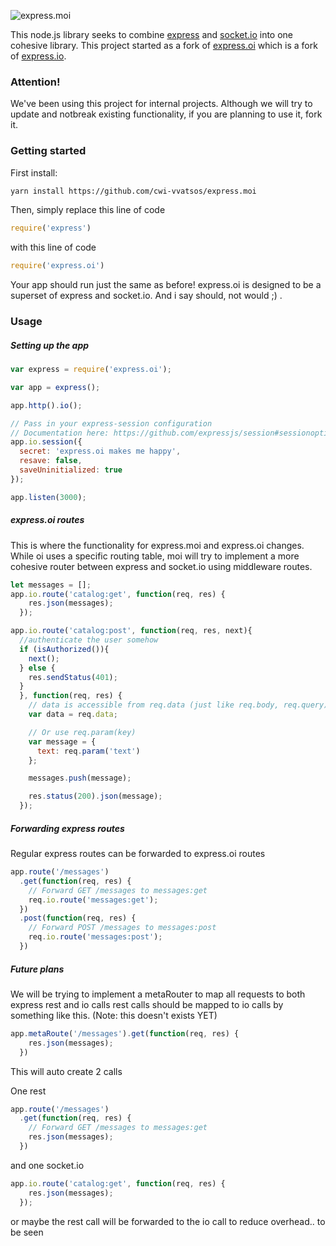 ![express.moi](https://i.ibb.co/WpqVSnW/expressmoi.png)

This node.js library seeks to combine [express](http://expressjs.com) and [socket.io](socket.io) into one cohesive library. This project started as a fork of [express.oi](https://github.com/sibartlett/express.oi) which is a fork of [express.io](https://github.com/techpines/express.io).

### Attention!

We've been using this project for internal projects. Although we will try to update and notbreak existing functionality, if you are planning to use it, fork it.

### Getting started

First install:

```sh
yarn install https://github.com/cwi-vvatsos/express.moi
```

Then, simply replace this line of code

```js
require('express')
```

with this line of code

```js
require('express.oi')
```
Your app should run just the same as before! express.oi is designed to be a superset of express and socket.io.
And i say should, not would ;) .

### Usage

##### Setting up the app

```js
var express = require('express.oi');

var app = express();

app.http().io();

// Pass in your express-session configuration
// Documentation here: https://github.com/expressjs/session#sessionoptions
app.io.session({
  secret: 'express.oi makes me happy',
  resave: false,
  saveUninitialized: true
});

app.listen(3000);
```

##### express.oi routes

This is where the functionality for express.moi and express.oi changes. While oi uses a specific routing table, moi will try to implement a more cohesive router between express and socket.io using middleware routes. 
```js
let messages = [];
app.io.route('catalog:get', function(req, res) {
    res.json(messages);
  });

app.io.route('catalog:post', function(req, res, next){
  //authenticate the user somehow
  if (isAuthorized()){
    next();
  } else {
    res.sendStatus(401);
  }
  }, function(req, res) {
    // data is accessible from req.data (just like req.body, req.query)
    var data = req.data;

    // Or use req.param(key)
    var message = {
      text: req.param('text')
    };

    messages.push(message);

    res.status(200).json(message);
  });
```

##### Forwarding express routes

Regular express routes can be forwarded to express.oi routes

```js
app.route('/messages')
  .get(function(req, res) {
    // Forward GET /messages to messages:get
    req.io.route('messages:get');
  })
  .post(function(req, res) {
    // Forward POST /messages to messages:post
    req.io.route('messages:post');
  })
```

##### Future plans

We will be trying to implement a metaRouter to map all requests to both express rest and io calls
rest calls should be mapped to io calls by something like this. (Note: this doesn't exists YET)
```js
app.metaRoute('/messages').get(function(req, res) {
    res.json(messages);
  })  
```
This will auto create 2 calls

One rest
```js
app.route('/messages')
  .get(function(req, res) {
    // Forward GET /messages to messages:get
    res.json(messages);
  })
```
and one socket.io
```js
app.io.route('catalog:get', function(req, res) {
    res.json(messages);
  });
```

or maybe the rest call will be forwarded to the io call to reduce overhead.. to be seen
